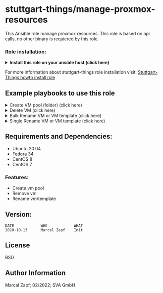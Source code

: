 stuttgart-things/manage-proxmox-resources
=========================================

This Ansible role manage proxmox resources. This role is based on api calls, no other binary is requiered by this role. 

### Role installation:
<details><summary><b>Install this role on your ansible host (click here)</b></summary>

```
cat <<EOF > /tmp/requirements.yaml
roles:
- src: git@codehub.sva.de:Lab/stuttgart-things/supporting-roles/manage-proxmox-resources.git
  scm: git
- src: git@codehub.sva.de:Lab/stuttgart-things/supporting-roles/create-send-webhook.git
  scm: git

EOF
ansible-galaxy install -r /tmp/requirements.yaml --force && ansible-galaxy collection install -r /tmp/requirements.yaml -f
```
</details>

For more information about stuttgart-things role installation visit: [Stuttgart-Things howto install role](https://codehub.sva.de/Lab/stuttgart-things/meta/documentation/doc-as-code/-/blob/master/howtos/howto-install-role.md)

## Example playbooks to use this role

<details><summary>Create VM pool (folder) (click here)</summary>

### Ansible command:
```
ansible-playbook playbook.yml
```

### Playbook: playbook.yml
```
---
- hosts: localhost
  vars:
    pve_cluster_url: "https://sthings-pve1.labul.sva.de:8006"
    pve_api_user:  "terraform@pve"
    pve_api_password: "secret"

    pve_pools :
      - name: pool1
      - name: pool2

  roles:
    - manage-proxmox-resources
```
</details>

<details><summary>Delete VM (click here)</summary>

### Ansible command:
```
ansible-playbook playbook.yml
```

### Playbook: playbook.yml
```
---
- hosts: localhost
  vars:
    pve_cluster_url: "https://sthings-pve1.labul.sva.de:8006"
    pve_api_user:  "terraform@pve"
    pve_api_password: "secret"

    pve_delete_vms:
      - name: badvm1
        node: sthings-pve1
      - name: badvm2
        node: sthings-pve1
      - name: badvm3
        node: sthings-pve1

  roles:
    - manage-proxmox-resources
```
</details>

<details><summary>Bulk Rename VM or VM template (click here)</summary>

### Ansible command:
```
ansible-playbook playbook.yml
```

### Playbook: playbook.yml
```
---
- hosts: localhost
  vars:
    pve_cluster_url: "https://sthings-pve1.labul.sva.de:8006"
    pve_api_user:  "terraform@pve"
    pve_api_password: "secret"

    pve_bulk_rename_vms:
      - current_vm_name: vm1
        expected_vm_name: myvm
        node: sthings-pve1
      - current_vm_name: vm2
        expected_vm_name: mygoodvm
        node: sthings-pve1
      - current_vm_name: vm3
        expected_vm_name: mybestvm
        node: sthings-pve1

  roles:
    - manage-proxmox-resources
```
</details>

<details><summary>Single Rename VM or VM template (click here)</summary>

### Ansible command:
```
ansible-playbook playbook.yml
```

### Playbook: playbook.yml
```
---
- hosts: localhost
  vars:
    pve_cluster_url: "https://sthings-pve1.labul.sva.de:8006"
    pve_api_user:  "terraform@pve"
    pve_api_password: "secret"
    pve_node: sthings-pve1

    pve_current_vm_name: vm1
    pve_expected_vm_name: myvm


  roles:
    - manage-proxmox-resources
```
</details>

## Requirements and Dependencies:
- Ubuntu 20.04
- Fedora 34
- CentOS 8
- CentOS 7

### Features:
- Create vm pool
- Remove vm
- Rename vm/template

## Version:
```
DATE            WHO            WHAT
2020-10-13      Marcel Zapf    Init
```

License
-------

BSD

Author Information
------------------

Marcel Zapf; 02/2022; SVA GmbH
